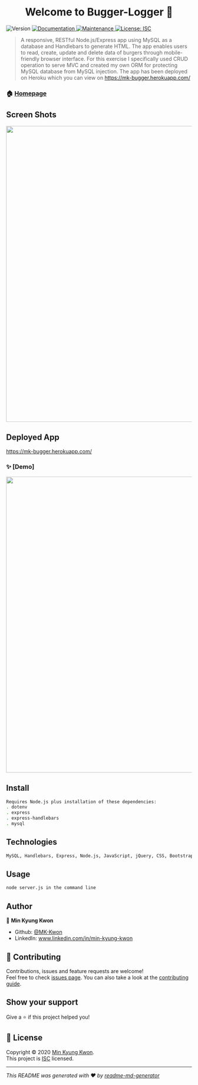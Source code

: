 <h1 align="center">Welcome to Bugger-Logger 👋</h1>
<p>
  <img alt="Version" src="https://img.shields.io/badge/version-1.0.0-blue.svg?cacheSeconds=2592000" />
  <a href="https://github.com/MK-Kwon/Bugger-Logger#readme" target="_blank">
    <img alt="Documentation" src="https://img.shields.io/badge/documentation-yes-brightgreen.svg" />
  </a>
  <a href="https://github.com/MK-Kwon/Bugger-Logger/graphs/commit-activity" target="_blank">
    <img alt="Maintenance" src="https://img.shields.io/badge/Maintained%3F-yes-green.svg" />
  </a>
  <a href="https://github.com/MK-Kwon/Bugger-Logger/blob/master/LICENSE" target="_blank">
    <img alt="License: ISC" src="https://img.shields.io/github/license/MK-Kwon/Bugger-Logger" />
  </a>
</p>

> A responsive, RESTful Node.js/Express app using MySQL as a database and Handlebars to generate HTML. The app enables users to read, create, update and delete data of burgers through mobile-friendly browser interface. For this exercise I specifically used CRUD operation to serve MVC and created my own ORM for protecting MySQL database from MySQL injection. The app has been deployed on Heroku which you can view on https://mk-bugger.herokuapp.com/ 

### 🏠 [Homepage](https://mk-bugger.herokuapp.com/)

## Screen Shots 

<img src="http://drive.google.com/uc?id=1s8HhtjpEMrSfZSyPOLTjEHvxUk7-zObE" width ="800">

## Deployed App
https://mk-bugger.herokuapp.com/ 

### ✨ [Demo] 

<img src="https://thumbs.gfycat.com/ImpossibleWelloffBear-size_restricted.gif" width ="800">

## Install

```sh
Requires Node.js plus installation of these dependencies:
. dotenv
. express
. express-handlebars
. mysql
```

## Technologies 

```sh
MySQL, Handlebars, Express, Node.js, JavaScript, jQuery, CSS, Bootstrap, HTML, Font Awesome Icons
```

## Usage

```sh
node server.js in the command line
```

## Author

👤 **Min Kyung Kwon**

* Github: [@MK-Kwon](https://github.com/MK-Kwon)
* LinkedIn: www.linkedin.com/in/min-kyung-kwon

## 🤝 Contributing

Contributions, issues and feature requests are welcome!<br />Feel free to check [issues page](https://github.com/MK-Kwon/Bugger-Logger/issues). You can also take a look at the [contributing guide](https://github.com/MK-Kwon/Bugger-Logger/blob/master/CONTRIBUTING.md).

## Show your support

Give a ⭐️ if this project helped you!

## 📝 License

Copyright © 2020 [Min Kyung Kwon](https://github.com/MK-Kwon).<br />
This project is [ISC](https://github.com/MK-Kwon/Bugger-Logger/blob/master/LICENSE) licensed.

***
_This README was generated with ❤️ by [readme-md-generator](https://github.com/kefranabg/readme-md-generator)_
